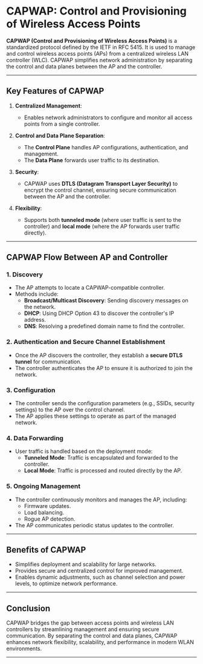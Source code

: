 # CAPWAP: Control and Provisioning of Wireless Access Points

**CAPWAP (Control and Provisioning of Wireless Access Points)** is a standardized protocol defined by the IETF in RFC 5415. It is used to manage and control wireless access points (APs) from a centralized wireless LAN controller (WLC). CAPWAP simplifies network administration by separating the control and data planes between the AP and the controller.

---

## **Key Features of CAPWAP**
1. **Centralized Management**:
   - Enables network administrators to configure and monitor all access points from a single controller.

2. **Control and Data Plane Separation**:
   - The **Control Plane** handles AP configurations, authentication, and management.
   - The **Data Plane** forwards user traffic to its destination.

3. **Security**:
   - CAPWAP uses **DTLS (Datagram Transport Layer Security)** to encrypt the control channel, ensuring secure communication between the AP and the controller.

4. **Flexibility**:
   - Supports both **tunneled mode** (where user traffic is sent to the controller) and **local mode** (where the AP forwards user traffic directly).

---

## **CAPWAP Flow Between AP and Controller**

### **1. Discovery**
   - The AP attempts to locate a CAPWAP-compatible controller.
   - Methods include:
     - **Broadcast/Multicast Discovery**: Sending discovery messages on the network.
     - **DHCP**: Using DHCP Option 43 to discover the controller's IP address.
     - **DNS**: Resolving a predefined domain name to find the controller.

### **2. Authentication and Secure Channel Establishment**
   - Once the AP discovers the controller, they establish a **secure DTLS tunnel** for communication.
   - The controller authenticates the AP to ensure it is authorized to join the network.

### **3. Configuration**
   - The controller sends the configuration parameters (e.g., SSIDs, security settings) to the AP over the control channel.
   - The AP applies these settings to operate as part of the managed network.

### **4. Data Forwarding**
   - User traffic is handled based on the deployment mode:
     - **Tunneled Mode**: Traffic is encapsulated and forwarded to the controller.
     - **Local Mode**: Traffic is processed and routed directly by the AP.

### **5. Ongoing Management**
   - The controller continuously monitors and manages the AP, including:
     - Firmware updates.
     - Load balancing.
     - Rogue AP detection.
   - The AP communicates periodic status updates to the controller.

---

## **Benefits of CAPWAP**
- Simplifies deployment and scalability for large networks.
- Provides secure and centralized control for improved management.
- Enables dynamic adjustments, such as channel selection and power levels, to optimize network performance.

---

## **Conclusion**
CAPWAP bridges the gap between access points and wireless LAN controllers by streamlining management and ensuring secure communication. By separating the control and data planes, CAPWAP enhances network flexibility, scalability, and performance in modern WLAN environments.

---
